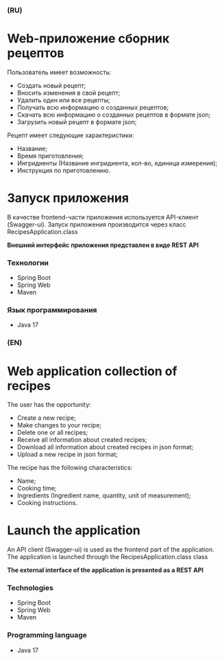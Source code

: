 ### (RU)
# Web-приложение сборник рецептов

Пользователь имеет возможность:
- Создать новый рецепт;
- Вносить изменения в свой рецепт;
- Удалить один или все рецепты;
- Получать всю информацию о созданных рецептов;
- Скачать всю информацию о созданных рецептов в формате json;
- Загрузить новый рецепт в формате json;

Рецепт имеет следующие характеристики:
- Название;
- Время приготовления;
- Ингридиенты (Название ингридиента, кол-во, единица измерения);
- Инструкция по приготовлению.



# Запуск приложения
В качестве frontend-части приложения используется API-клиент (Swagger-ui).
Запуск приложения производится через класс RecipesApplication.class

**Внешний интерфейс приложения представлен в виде REST API**

### Технологии
- Spring Boot
- Spring Web
- Maven

### Язык программирования
- Java 17

### (EN)
# Web application collection of recipes

The user has the opportunity:
- Create a new recipe;
- Make changes to your recipe;
- Delete one or all recipes;
- Receive all information about created recipes;
- Download all information about created recipes in json format;
- Upload a new recipe in json format;

The recipe has the following characteristics:
- Name;
- Cooking time;
- Ingredients (Ingredient name, quantity, unit of measurement);
- Cooking instructions.



# Launch the application
An API client (Swagger-ui) is used as the frontend part of the application.
The application is launched through the RecipesApplication.class class

**The external interface of the application is presented as a REST API**

### Technologies
- Spring Boot
- Spring Web
- Maven

### Programming language
- Java 17
